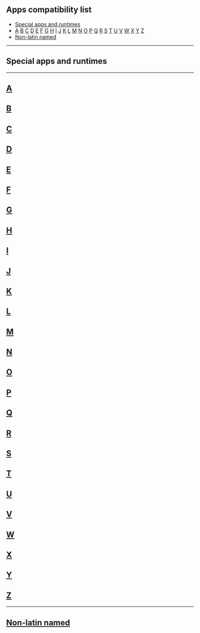 ## Apps compatibility list

- [Special apps and runtimes](#special-apps-and-runtimes)
- [A](#a) [B](#b) [C](#c) [D](#d) [E](#e) [F](#f) [G](#g) [H](#h) [I](#i) [J](#j) [K](#k) [L](#l) [M](#m) [N](#n) [O](#o) [P](#p) [Q](#q) [R](#r) [S](#s) [T](#t) [U](#u) [V](#v) [W](#w) [X](#x) [Y](#y) [Z](#z)
- [Non-latin named](#non-latin-named)

---

## Special apps and runtimes



---

## [A](#a)



## [B](#b)



## [C](#c)



## [D](#d)



## [E](#e)



## [F](#f)



## [G](#g)



## [H](#h)



## [I](#i)



## [J](#j)



## [K](#k)



## [L](#l)



## [M](#m)



## [N](#n)



## [O](#o)



## [P](#p)



## [Q](#q)



## [R](#r)



## [S](#s)



## [T](#t)



## [U](#u)



## [V](#v)



## [W](#w)



## [X](#x)



## [Y](#y)



## [Z](#z)

---

## [Non-latin named](#non-latin-named)

